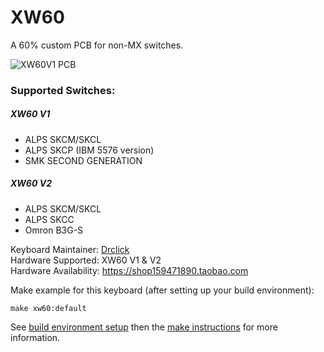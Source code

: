 # XW60

A 60% custom PCB for non-MX switches.

![XW60V1 PCB](https://i.imgur.com/1KVSEZ0.jpg)

### Supported Switches:

##### XW60 V1

 - ALPS SKCM/SKCL
 - ALPS SKCP (IBM 5576 version)
 - SMK SECOND GENERATION

##### XW60 V2

 - ALPS SKCM/SKCL
 - ALPS SKCC
 - Omron B3G-S
 
Keyboard Maintainer: [Drclick](https://github.com/itsdrdick)  
Hardware Supported: XW60 V1 & V2  
Hardware Availability: https://shop159471890.taobao.com

Make example for this keyboard (after setting up your build environment):

    make xw60:default

See [build environment setup](https://docs.qmk.fm/#/getting_started_build_tools) then the [make instructions](https://docs.qmk.fm/#/getting_started_make_guide) for more information.